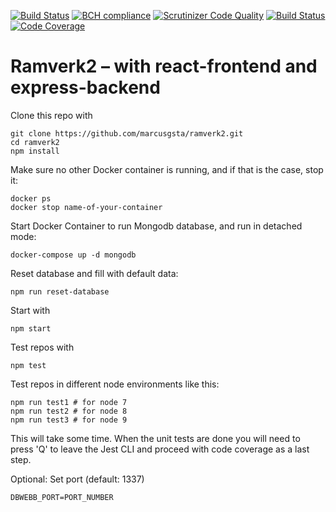 [![Build Status](https://travis-ci.org/marcusgsta/ramverk2.svg?branch=master)](https://travis-ci.org/marcusgsta/ramverk2)
[![BCH compliance](https://bettercodehub.com/edge/badge/marcusgsta/ramverk2?branch=master)](https://bettercodehub.com/)
[![Scrutinizer Code Quality](https://scrutinizer-ci.com/g/marcusgsta/ramverk2/badges/quality-score.png?b=master)](https://scrutinizer-ci.com/g/marcusgsta/ramverk2/?branch=master)
[![Build Status](https://scrutinizer-ci.com/g/marcusgsta/ramverk2/badges/build.png?b=master)](https://scrutinizer-ci.com/g/marcusgsta/ramverk2/build-status/master)
[![Code Coverage](https://scrutinizer-ci.com/g/marcusgsta/ramverk2/badges/coverage.png?b=master)](https://scrutinizer-ci.com/g/marcusgsta/ramverk2/?branch=master)

# Ramverk2 – with react-frontend and express-backend

Clone this repo with

```
git clone https://github.com/marcusgsta/ramverk2.git
cd ramverk2
npm install
```

Make sure no other Docker container is running,
and if that is the case, stop it:
```
docker ps
docker stop name-of-your-container
```

Start Docker Container to run Mongodb database, and run in detached mode:

```
docker-compose up -d mongodb
```

Reset database and fill with default data:
```
npm run reset-database
```

Start with
```
npm start
```

Test repos with
```
npm test
```

Test repos in different node environments like this:
```
npm run test1 # for node 7
npm run test2 # for node 8
npm run test3 # for node 9
```
This will take some time. When the unit tests are done you will need to press 'Q' to leave the Jest CLI and proceed with code coverage as a last step.

Optional: Set port (default: 1337)
```
DBWEBB_PORT=PORT_NUMBER
```
